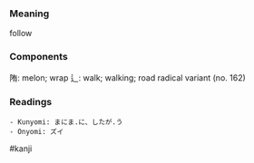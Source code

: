 ### Meaning

follow

### Components

陏: melon; wrap 辶: walk; walking; road radical variant (no. 162)

### Readings

```
- Kunyomi: まにま.に、したが.う
- Onyomi: ズイ
```

#kanji